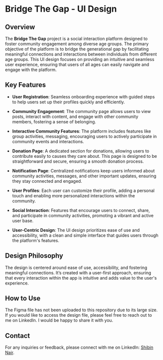# Bridge The Gap - UI Design

## Overview

The **Bridge The Gap** project is a social interaction platform designed to foster community engagement among diverse age groups. The primary objective of the platform is to bridge the generational gap by facilitating meaningful connections and interactions between individuals from different age groups. This UI design focuses on providing an intuitive and seamless user experience, ensuring that users of all ages can easily navigate and engage with the platform.


## Key Features

- **User Registration**: Seamless onboarding experience with guided steps to help users set up their profiles quickly and efficiently.
  
- **Community Engagement**: The community page allows users to view posts, interact with content, and engage with other community members, fostering a sense of belonging.

- **Interactive Community Features**: The platform includes features like group activities, messaging, encouraging users to actively participate in community events and interactions.

- **Donation Page**: A dedicated section for donations, allowing users to contribute easily to causes they care about. This page is designed to be straightforward and secure, ensuring a smooth donation process.

- **Notification Page**: Centralized notifications keep users informed about community activities, messages, and other important updates, ensuring they stay connected and engaged.

- **User Profiles**: Each user can customize their profile, adding a personal touch and enabling more personalized interactions within the community.

- **Social Interaction**: Features that encourage users to connect, share, and participate in community activities, promoting a vibrant and active user base.

- **User-Centric Design**: The UI design prioritizes ease of use and accessibility, with a clean and simple interface that guides users through the platform's features.

## Design Philosophy

The design is centered around ease of use, accessibility, and fostering meaningful connections. It’s created with a user-first approach, ensuring that every interaction within the app is intuitive and adds value to the user's experience.
## How to Use

The Figma file has not been uploaded to this repository due to its large size. If you would like to access the design file, please feel free to reach out to me on LinkedIn. I would be happy to share it with you.

## Contact

For any inquiries or feedback, please connect with me on LinkedIn: [Shibin Nair](www.linkedin.com/in/nairshibin28).
